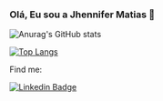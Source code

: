 ### Olá, Eu sou a Jhennifer Matias 👋


      
![Anurag's GitHub stats](https://github-readme-stats.vercel.app/api?username=jhennymatias&show_icons=true&theme=radical)
      
   
      
[![Top Langs](https://github-readme-stats.vercel.app/api/top-langs/?username=jhennymatias&layout=compact&theme=radical)](https://github.com/yushi1007)
      




Find me:

[![Linkedin Badge](https://img.shields.io/badge/-LinkedIn-blue?style=flat-square&logo=Linkedin&logoColor=white&link=https://www.linkedin.com/in/jhennifer-m-170818122/)](https://www.linkedin.com/in/jhennifer-m-170818122/)


